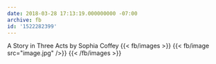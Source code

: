 ```yaml
---
date: 2018-03-28 17:13:19.000000000 -07:00
archive: fb
id: '1522282399'
---
```


A Story in Three Acts by Sophia Coffey
{{< fb/images >}}
{{< fb/image src="image.jpg" />}}
{{< /fb/images >}}
